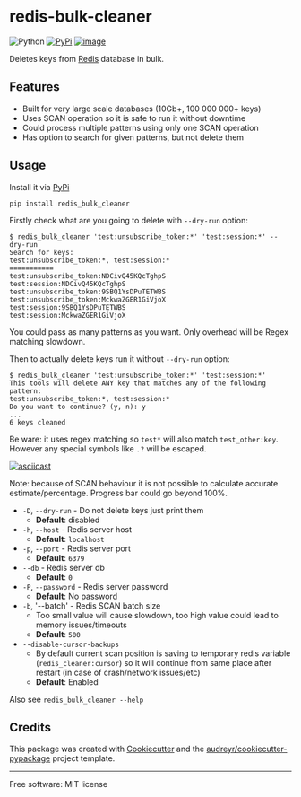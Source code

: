 # redis-bulk-cleaner

![Python](https://img.shields.io/pypi/pyversions/redis_bulk_cleaner)
[![PyPi](https://img.shields.io/pypi/v/redis_bulk_cleaner.svg)](https://pypi.python.org/pypi/redis_bulk_cleaner)
[![image](https://img.shields.io/travis/bogdandm/redis_bulk_cleaner.svg)](https://travis-ci.com/bogdandm/redis_bulk_cleaner)

Deletes keys from [Redis](https://redis.io/) database in bulk.

## Features

* Built for very large scale databases (10Gb+, 100 000 000+ keys)
* Uses SCAN operation so it is safe to run it without downtime
* Could process multiple patterns using only one SCAN operation
* Has option to search for given patterns, but not delete them

## Usage


Install it via [PyPi](https://pypi.python.org/pypi/redis_bulk_cleaner)
```
pip install redis_bulk_cleaner
```

Firstly check what are you going to delete with `--dry-run` option:
```
$ redis_bulk_cleaner 'test:unsubscribe_token:*' 'test:session:*' --dry-run
Search for keys:
test:unsubscribe_token:*, test:session:*
===========
test:unsubscribe_token:NDCivQ45KQcTghpS
test:session:NDCivQ45KQcTghpS
test:unsubscribe_token:9SBQ1YsDPuTETWBS
test:unsubscribe_token:MckwaZGER1GiVjoX
test:session:9SBQ1YsDPuTETWBS
test:session:MckwaZGER1GiVjoX
```

You could pass as many patterns as you want. Only overhead will be Regex matching slowdown.

Then to actually delete keys run it without `--dry-run` option:
```
$ redis_bulk_cleaner 'test:unsubscribe_token:*' 'test:session:*'
This tools will delete ANY key that matches any of the following pattern:
test:unsubscribe_token:*, test:session:*
Do you want to continue? (y, n): y
...
6 keys cleaned
```

Be ware: it uses regex matching so `test*` will also match `test_other:key`.
However any special symbols like `.?` will be escaped.

[![asciicast](https://asciinema.org/a/A88rPFJcc5eRo54YDtiaTgeOW.svg)](https://asciinema.org/a/A88rPFJcc5eRo54YDtiaTgeOW)

Note: because of SCAN behaviour it is not possible to calculate accurate estimate/percentage.
Progress bar could go beyond 100%.

* `-D`, `--dry-run` - Do not delete keys just print them
    * **Default**: disabled
* `-h`, `--host` - Redis server host
    * **Default**: `localhost`
* `-p`, `--port` - Redis server port
    * **Default**: `6379`
* `--db` - Redis server db
    * **Default**: `0`
* `-P`, `--password` - Redis server password
    * **Default**: No password
* `-b`, '--batch' - Redis SCAN batch size
    * Too small value will cause slowdown, too high value could lead to memory issues/timeouts
    * **Default**: `500`
* `--disable-cursor-backups`
    * By default current scan position is saving to temporary redis variable (`redis_cleaner:cursor`)
      so it will continue from same place after restart (in case of crash/network issues/etc)
    * **Default**: Enabled

Also see `redis_bulk_cleaner --help`

## Credits

This package was created with
[Cookiecutter](https://github.com/audreyr/cookiecutter) and the
[audreyr/cookiecutter-pypackage](https://github.com/audreyr/cookiecutter-pypackage)
project template.

----

Free software: MIT license
